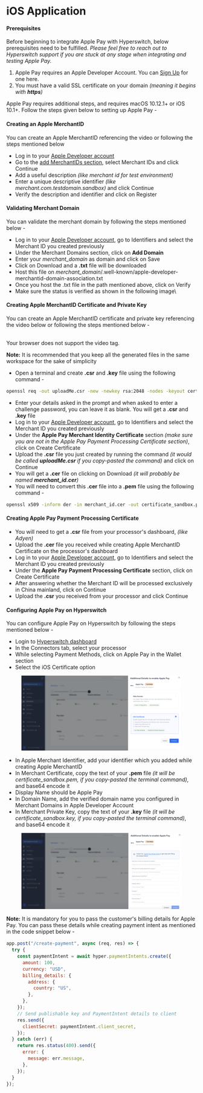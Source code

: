 # iOS Application

#### **Prerequisites**

Before beginning to integrate Apple Pay with Hyperswitch, below prerequisites need to be fulfilled. _Please feel free to reach out to Hyperswitch support if you are stuck at any stage when integrating and testing Apple Pay._

1. Apple Pay requires an Apple Developer Account. You can [Sign Up](https://developer.apple.com/programs/enroll/) for one here.
2. You must have a valid SSL certificate on your domain _(meaning it begins with **https**)_

Apple Pay requires additional steps, and requires macOS 10.12.1+ or iOS 10.1+. Follow the steps given below to setting up Apple Pay -

#### **Creating an Apple MerchantID**

You can create an Apple MerchantID referencing the video or following the steps mentioned below&#x20;

* Log in to your [Apple Developer account](https://developer.apple.com/account/resources/certificates/list)
* Go to the [add MerchantIDs section](https://developer.apple.com/account/resources/identifiers/add/merchant), select Merchant IDs and click Continue
* Add a useful description _(like merchant id for test environment)_
* Enter a unique descriptive identifier _(like merchant.com.testdomain.sandbox)_ and click Continue
* Verify the description and identifier and click on Register

#### **Validating Merchant Domain**

You can validate the merchant domain by following the steps mentioned below -

* Log in to your [Apple Developer account](https://developer.apple.com/account/resources/certificates/list), go to Identifiers and select the Merchant ID you created previously
* Under the Merchant Domains section, click on **Add Domain**
* Enter your _merchant\_domain_ as domain and click on Save
* Click on Download and a **.txt** file will be downloaded
* Host this file on _merchant\_domain_/.well-known/apple-developer-merchantid-domain-association.txt
* Once you host the .txt file in the path mentioned above, click on Verify
* Make sure the status is verified as shown in the following image\


#### **Creating Apple MerchantID Certificate and Private Key**

You can create an Apple MerchantID certificate and private key referencing the video below or following the steps mentioned below -

\
Your browser does not support the video tag.

**Note:** It is recommended that you keep all the generated files in the same workspace for the sake of simplicity

* Open a terminal and create **.csr** and **.key** file using the following command -

```cmd
openssl req -out uploadMe.csr -new -newkey rsa:2048 -nodes -keyout certificate_sandbox.key
```

* Enter your details asked in the prompt and when asked to enter a challenge password, you can leave it as blank. You will get a **.csr** and **.key** file
* Log in to your [Apple Developer account](https://developer.apple.com/account/resources/certificates/list), go to Identifiers and select the Merchant ID you created previously
* Under the **Apple Pay Merchant Identity Certificate** section _(make sure you are not in the Apple Pay Payment Processing Certificate section)_, click on Create Certificate
* Upload the **.csr** file you just created by running the command _(it would be called **uploadMe.csr** if you copy-pasted the command)_ and click on Continue
* You will get a **.cer** file on clicking on Download _(it will probably be named **merchant\_id.cer**)_
* You will need to convert this **.cer** file into a **.pem** file using the following command -

```cmd
openssl x509 -inform der -in merchant_id.cer -out certificate_sandbox.pem
```

#### **Creating Apple Pay Payment Processing Certificate**

* You will need to get a **.csr** file from your processor's dashboard, _(like Adyen)_
* Upload the **.cer** file you received while creating Apple MerchantID Certificate on the processor's dashboard
* Log in to your [Apple Developer account](https://developer.apple.com/account/resources/certificates/list), go to Identifiers and select the Merchant ID you created previously
* Under the **Apple Pay Payment Processing Certificate** section, click on Create Certificate
* After answering whether the Merchant ID will be processed exclusively in China mainland, click on Continue
* Upload the **.csr** you received from your processor and click Continue

#### **Configuring Apple Pay on Hyperswitch**

You can configure Apple Pay on Hyperswitch by following the steps mentioned below -

* Login to [Hyperswitch dashboard](https://app.hyperswitch.io/)
* In the Connectors tab, select your processor
* While selecting Payment Methods, click on Apple Pay in the Wallet section
* Select the iOS Certificate option

<figure><img src="../../../../.gitbook/assets/Screenshot 2023-12-07 at 7.40.48 PM.png" alt="" width="563"><figcaption></figcaption></figure>

* In Apple Merchant Identifier, add your identifier which you added while creating Apple MerchantID
* In Merchant Certificate, copy the text of your **.pem** file _(it will be certificate\_sandbox.pem, if you copy-pasted the terminal command)_, and base64 encode it
* Display Name should be Apple Pay
* In Domain Name, add the verified domain name you configured in Merchant Domains in Apple Developer Account
* In Merchant Private Key, copy the text of your **.key** file _(it will be certificate\_sandbox.key, if you copy-pasted the terminal command)_, and base64 encode it

<figure><img src="../../../../.gitbook/assets/Screenshot 2023-12-07 at 7.42.00 PM.png" alt="" width="563"><figcaption></figcaption></figure>

**Note:** It is mandatory for you to pass the customer's billing details for Apple Pay. You can pass these details while creating payment intent as mentioned in the code snippet below -

```javascript
app.post("/create-payment", async (req, res) => {
  try {
    const paymentIntent = await hyper.paymentIntents.create({
      amount: 100,
      currency: "USD",
      billing_details: {
        address: {
          country: "US",
        },
      },
    });
    // Send publishable key and PaymentIntent details to client
    res.send({
      clientSecret: paymentIntent.client_secret,
    });
  } catch (err) {
    return res.status(400).send({
      error: {
        message: err.message,
      },
    });
  }
});
```
